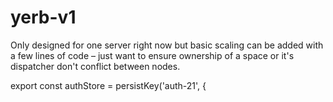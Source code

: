 # yerb-v1

Only designed for one server right now but basic scaling can be added with a few lines of code – just want to ensure ownership of a space or it's dispatcher don't conflict between nodes.

export const authStore = persistKey('auth-21', {
